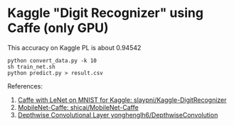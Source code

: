 Kaggle "Digit Recognizer" using Caffe (only GPU)
=========================================

This accuracy on Kaggle PL is about 0.94542

```
python convert_data.py -k 10
sh train_net.sh
python predict.py > result.csv
```

References: 
1. <a href="https://github.com/slaypni/Kaggle-DigitRecognizer"> Caffe with LeNet on MNIST for Kaggle: slaypni/Kaggle-DigitRecognizer</a>
2. <a href="https://github.com/shicai/MobileNet-Caffe">MobileNet-Caffe: shicai/MobileNet-Caffe</a>
3. <a href="https://github.com/yonghenglh6/DepthwiseConvolution">Depthwise Convolutional Layer yonghenglh6/DepthwiseConvolution</a>

